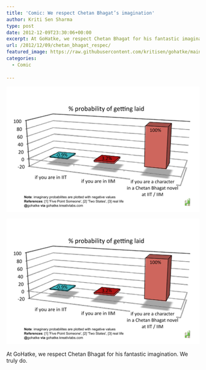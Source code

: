 ```yaml
---
title: 'Comic: We respect Chetan Bhagat’s imagination'
author: Kriti Sen Sharma
type: post
date: 2012-12-09T23:30:06+00:00
excerpt: At GoHatke, we respect Chetan Bhagat for his fantastic imagination. We truly do.
url: /2012/12/09/chetan_bhagat_respec/
featured_image: https://raw.githubusercontent.com/kritisen/gohatke/main/content/images/2012/12/laid_pbty.jpg
categories:
  - Comic

---
```

![Laid_Pbty](https://raw.githubusercontent.com/kritisen/gohatke/main/content/images/2012/12/laid_pbty.jpg)

![Laid_Pbty](https://raw.githubusercontent.com/kritisen/gohatke/main/content/images/2012/12/laid_pbty.jpg)

At GoHatke, we respect Chetan Bhagat for his fantastic imagination. We truly do.

 [1]: https://raw.githubusercontent.com/kritisen/gohatke/main/content/images/2012/12/laid_pbty.jpg
